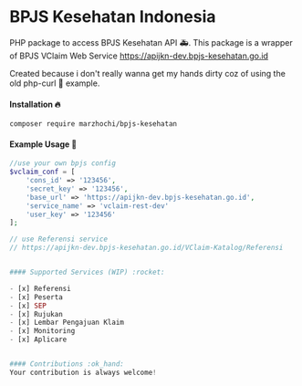 # BPJS Kesehatan Indonesia
PHP package to access BPJS Kesehatan API :ambulance:.
This package is a wrapper of BPJS VClaim Web Service
https://apijkn-dev.bpjs-kesehatan.go.id

Created because i don't really wanna get my hands dirty coz of using the old php-curl
:shit: example.

#### Installation :fire:

`composer require marzhochi/bpjs-kesehatan`

#### Example Usage :confetti_ball:
```php
//use your own bpjs config
$vclaim_conf = [
    'cons_id' => '123456',
    'secret_key' => '123456',
    'base_url' => 'https://apijkn-dev.bpjs-kesehatan.go.id',
    'service_name' => 'vclaim-rest-dev'
    'user_key' => '123456'
];

// use Referensi service
// https://apijkn-dev.bpjs-kesehatan.go.id/VClaim-Katalog/Referensi


#### Supported Services (WIP) :rocket:

- [x] Referensi
- [x] Peserta
- [x] SEP
- [x] Rujukan
- [x] Lembar Pengajuan Klaim
- [x] Monitoring
- [x] Aplicare


#### Contributions :ok_hand:
Your contribution is always welcome!
